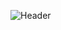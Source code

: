 ![Header](https://github.com/fromjyce/fromjyce/assets/128211962/2e6aca32-17ed-43f3-8fe6-6f7deca6e2f5)
